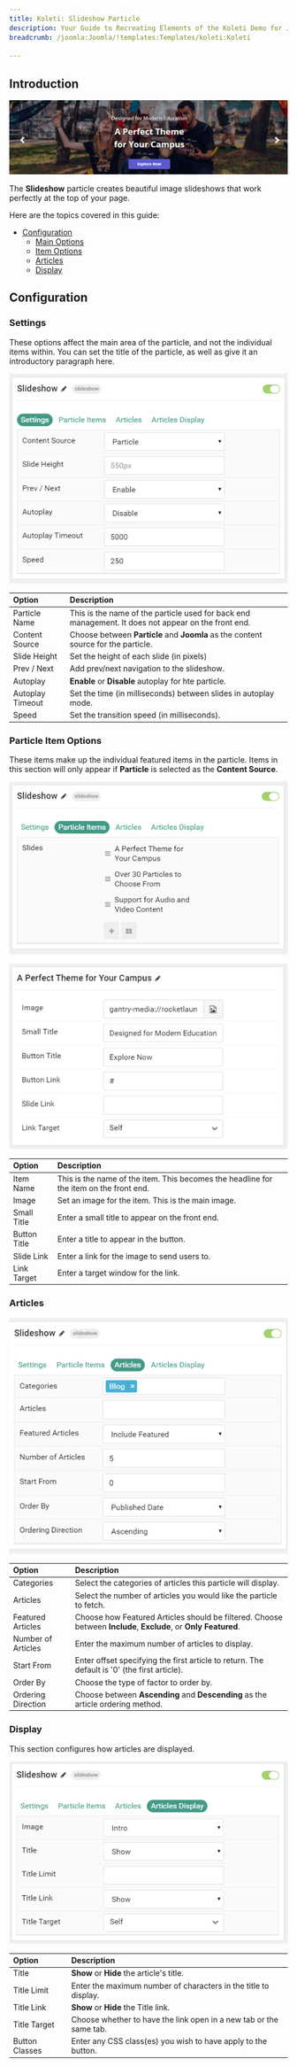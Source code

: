 ```yaml
---
title: Koleti: Slideshow Particle
description: Your Guide to Recreating Elements of the Koleti Demo for Joomla
breadcrumb: /joomla:Joomla/!templates:Templates/koleti:Koleti

---
```


## Introduction

![](assets/particle_slideshow1.png)

The **Slideshow** particle creates beautiful image slideshows that work perfectly at the top of your page.

Here are the topics covered in this guide:

* [Configuration](#configuration)
    - [Main Options](#settings)
    - [Item Options](#particle-item-options)
    - [Articles](#articles)
    - [Display](#display)

## Configuration

### Settings 

These options affect the main area of the particle, and not the individual items within. You can set the title of the particle, as well as give it an introductory paragraph here.

![](assets/particle_slideshow2.png)

| Option           | Description                                                                                            |
| :-----           | :-----                                                                                                 |
| Particle Name    | This is the name of the particle used for back end management. It does not appear on the front end.    |
| Content Source   | Choose between **Particle** and **Joomla** as the content source for the particle.                     |
| Slide Height     | Set the height of each slide (in pixels)                                                               |
| Prev / Next      | Add prev/next navigation to the slideshow.                                                             |
| Autoplay         | **Enable** or **Disable** autoplay for hte particle.                                                   |
| Autoplay Timeout | Set the time (in milliseconds) between slides in autoplay mode.                                        |
| Speed            | Set the transition speed (in milliseconds).                                                            |

### Particle Item Options

These items make up the individual featured items in the particle. Items in this section will only appear if **Particle** is selected as the **Content Source**.

![](assets/particle_slideshow3.png)

![](assets/particle_slideshow4.png)

| Option       | Description                                                                            |
| :-----       | :-----                                                                                 |
| Item Name    | This is the name of the item. This becomes the headline for the item on the front end. |
| Image        | Set an image for the item. This is the main image.                                     |
| Small Title  | Enter a small title to appear on the front end.                                        |
| Button Title | Enter a title to appear in the button.                                                 |
| Slide Link   | Enter a link for the image to send users to.                                           |
| Link Target  | Enter a target window for the link.                                                    |

### Articles

![](assets/particle_slideshow5.png)

| Option             | Description                                                                                                     |
| :-----             | :-----                                                                                                          |
| Categories         | Select the categories of articles this particle will display.                                                   |
| Articles           | Select the number of articles you would like the particle to fetch.                                             |
| Featured Articles  | Choose how Featured Articles should be filtered. Choose between **Include**, **Exclude**, or **Only Featured**. |
| Number of Articles | Enter the maximum number of articles to display.                                                                |
| Start From         | Enter offset specifying the first article to return. The default is '0' (the first article).                    |
| Order By           | Choose the type of factor to order by.                                                                          |
| Ordering Direction | Choose between **Ascending** and **Descending** as the article ordering method.                                 |

### Display

This section configures how articles are displayed.

![](assets/particle_slideshow6.png)

| Option         | Description                                                        |
| :-----         | :-----                                                             |
| Title          | **Show** or **Hide** the article's title.                          |
| Title Limit    | Enter the maximum number of characters in the title to display.    |
| Title Link     | **Show** or **Hide** the Title link.                               |
| Title Target   | Choose whether to have the link open in a new tab or the same tab. |
| Button Classes | Enter any CSS class(es) you wish to have apply to the button.      |